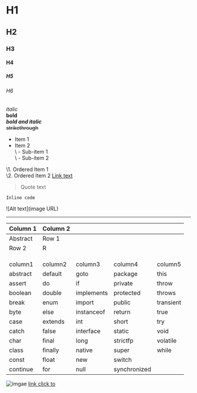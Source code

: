 # H1  
## H2  
### H3  
#### H4  
##### H5  
###### H6

*italic*  
**bold**  
***bold and italic***  
~~strikethrough~~

- Item 1  
- Item 2  
\ - Sub-item 1  
\ - Sub-item 2

\1. Ordered Item 1  
\2. Ordered Item 2
 [Link text](URL)

> Quote text

`Inline code`

![Alt text](image URL)

---

| Column 1 | Column 2 |            |              |           |
| -------- | -------- | ---------- | ------------ | --------- |
| Abstract | Row 1    |            |              |           |
| Row 2    | R        |            |              |           |
|          |          |            |              |           |
|          |          |            |              |           |
|          |          |            |              |           |
| column1  | column2  | column3    | column4      | column5   |
| abstract | default  | goto       | package      | this      |
| assert   | do       | if         | private      | throw     |
| boolean  | double   | implements | protected    | throws    |
| break    | enum     | import     | public       | transient |
| byte     | else     | instanceof | return       | true      |
| case     | extends  | int        | short        | try       |
| catch    | false    | interface  | static       | void      |
| char     | final    | long       | strictfp     | volatile  |
| class    | finally  | native     | super        | while     |
| const    | float    | new        | switch       |           |
| continue | for      | null       | synchronized |           |




![imgae](https://i.sstatic.net/FJ6FY.jpg)
[link click to ](BASIC)
